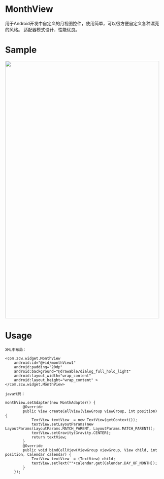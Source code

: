MonthView
=========
用于Android开发中自定义的月视图控件，使用简单，可以很方便自定义各种漂亮的风格。
适配器模式设计，性能优良。


Sample
========
<img src="https://github.com/zcweng/MonthView/blob/master/MonthView/device-2014-11-15-004408.png" width="500" height="833"/>

Usage
=========
    XML中布局：
    
    <com.zcw.widget.MonthView
        android:id="@+id/monthView1"
        android:padding="20dp"
        android:background="@drawable/dialog_full_holo_light"
        android:layout_width="wrap_content"
        android:layout_height="wrap_content" >
    </com.zcw.widget.MonthView>
    
    java代码：
    
    monthView.setAdapter(new MonthAdapter() {
			@Override
			public View createCellView(ViewGroup viewGroup, int position) {
				TextView textView  = new TextView(getContext());
				textView.setLayoutParams(new LayoutParams(LayoutParams.MATCH_PARENT, LayoutParams.MATCH_PARENT));
				textView.setGravity(Gravity.CENTER);
				return textView;
			}
			@Override
			public void bindCellView(ViewGroup viewGroup, View child, int position, Calendar calendar) {
				TextView textView  = (TextView) child;
				textView.setText(""+calendar.get(Calendar.DAY_OF_MONTH));
			}
		});
